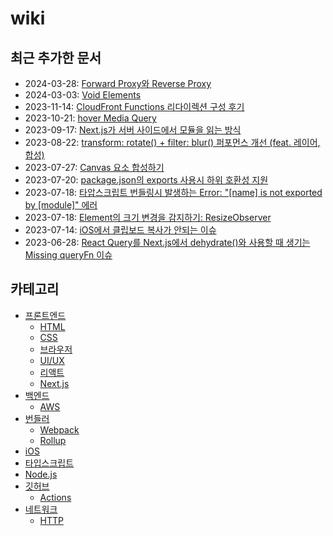 # wiki

## 최근 추가한 문서

- 2024-03-28: [Forward Proxy와 Reverse Proxy](./network/forward-proxy-and-reverse-proxy/ko.md)
- 2024-03-03: [Void Elements](./front-end/html/void-elements/ko.md)
- 2023-11-14: [CloudFront Functions 리다이렉션 구성 후기](./back-end/aws/cloudfront/cloudfront-functions-redirection/ko.md)
- 2023-10-21: [hover Media Query](./front-end/css/hover-media-query/ko.md)
- 2023-09-17: [Next.js가 서버 사이드에서 모듈을 읽는 방식](./front-end/nextjs/server-side-module-resolution/ko.md)
- 2023-08-22: [transform: rotate() + filter: blur() 퍼포먼스 개선 (feat. 레이어, 합성)](./front-end/css/improve-transform-rotate-filter-blur-performance/ko.md)
- 2023-07-27: [Canvas 요소 합성하기](./front-end/html/canvas/canvas-shapes-composition/ko.md)
- 2023-07-20: [package.json의 exports 사용시 하위 호환성 지원](./typescript/package-json-exports-backward-compatiblity/ko.md)
- 2023-07-18: [타압스크립트 번들링시 발생하는 Error: "[name] is not exported by [module]" 에러](./bundler/rollup/typescript-name-is-not-exported-by-module/ko.md)
- 2023-07-18: [Element의 크기 변경을 감지하기: ResizeObserver](./front-end/browser/resize-observer/ko.md)
- 2023-07-14: [iOS에서 클립보드 복사가 안되는 이슈](./front-end/browser/clipboard-copy-not-working-ios/ko.md)
- 2023-06-28: [React Query를 Next.js에서 dehydrate()와 사용할 때 생기는 Missing queryFn 이슈](./front-end/react/react-query-dehydrate-nextjs-missing-queryfn/ko.md)

## 카테고리

- [프론트엔드](./front-end/ko.md)
  - [HTML](./front-end/html/ko.md)
  - [CSS](./front-end/css/ko.md)
  - [브라우저](./front-end/browser/ko.md)
  - [UI/UX](./front-end/uiux/ko.md)
  - [리액트](./front-end/react/ko.md)
  - [Next.js](./front-end/nextjs/ko.md)
- [백엔드](./back-end/ko.md)
  - [AWS](./back-end/aws/ko.md)
- [번들러](./bundler/ko.md)
  - [Webpack](./bundler/webpack/ko.md)
  - [Rollup](./bundler/rollup/ko.md)
- [iOS](./ios/ko.md)
- [타입스크립트](./typescript/ko.md)
- [Node.js](./nodejs/ko.md)
- [깃허브](./github/ko.md)
  - [Actions](./github/actions/ko.md)
- [네트워크](./network/ko.md)
  - [HTTP](./network/http/ko.md)

